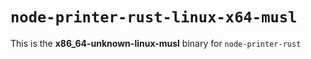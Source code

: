 # `node-printer-rust-linux-x64-musl`

This is the **x86_64-unknown-linux-musl** binary for `node-printer-rust`
